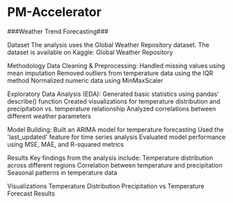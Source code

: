 # PM-Accelerator

###Weather Trend Forecasting###

Dataset
The analysis uses the Global Weather Repository dataset. The dataset is available on Kaggle: Global Weather Repository

Methodology
Data Cleaning & Preprocessing:
Handled missing values using mean imputation
Removed outliers from temperature data using the IQR method
Normalized numeric data using MinMaxScaler

Exploratory Data Analysis (EDA):
Generated basic statistics using pandas' describe() function
Created visualizations for temperature distribution and precipitation vs. temperature relationship
Analyzed correlations between different weather parameters

Model Building:
Built an ARIMA model for temperature forecasting
Used the 'last_updated' feature for time series analysis
Evaluated model performance using MSE, MAE, and R-squared metrics

Results
Key findings from the analysis include:
Temperature distribution across different regions
Correlation between temperature and precipitation
Seasonal patterns in temperature data

Visualizations
Temperature Distribution
Precipitation vs Temperature
Forecast Results

